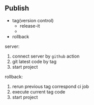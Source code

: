 ## Publish

* tag(version control)
  * release-it
  * 
* rollback

server:

1. connect server by `github` action
2. git latest code by tag
3. start project

rollback:

1. rerun previous tag correspond ci job
2. execute current tag code
3. start project
